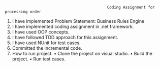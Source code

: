                                                  Coding Assignment for processing order

1.	I have implemented Problem Statement: Business Rules Engine
2.	I have implemented coding assignment in .net framework.
3.	I have used OOP concepts. 
4.	I have followed TDD approach for this assignment.
5.	I have used NUnit for test cases.
6.	Committed the incremental code.
7.	How to run project.
    •	Clone the project on visual studio.
    •	Build the project.
    •	Run test cases.
